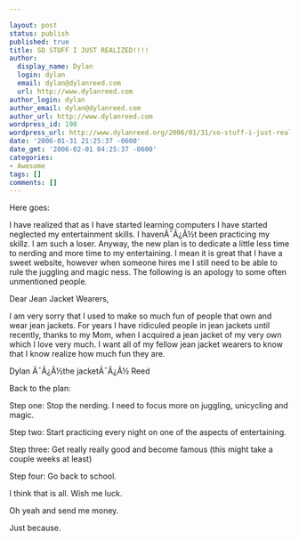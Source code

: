 ```yaml
---

layout: post
status: publish
published: true
title: SO STUFF I JUST REALIZED!!!!
author:
  display_name: Dylan
  login: dylan
  email: dylan@dylanreed.com
  url: http://www.dylanreed.com
author_login: dylan
author_email: dylan@dylanreed.com
author_url: http://www.dylanreed.com
wordpress_id: 198
wordpress_url: http://www.dylanreed.org/2006/01/31/so-stuff-i-just-realized/
date: '2006-01-31 21:25:37 -0600'
date_gmt: '2006-02-01 04:25:37 -0600'
categories:
- Awesome
tags: []
comments: []
---
```


Here goes:

I have realized that as I have started learning computers I have started neglected my entertainment skills. I havenÃ¯Â¿Â½t been practicing my skillz. I am such a loser. Anyway, the new plan is to dedicate a little less time to nerding and more time to my entertaining. I mean it is great that I have a sweet website, however when someone hires me I still need to be able to rule the juggling and magic ness. The following is an apology to some often unmentioned people.

Dear Jean Jacket Wearers,

I am very sorry that I used to make so much fun of people that own and wear jean jackets. For years I have ridiculed people in jean jackets until recently, thanks to my Mom, when I acquired a jean jacket of my very own which I love very much. I want all of my fellow jean jacket wearers to know that I know realize how much fun they are.

Dylan Ã¯Â¿Â½the jacketÃ¯Â¿Â½ Reed

Back to the plan:

Step one: Stop the nerding. I need to focus more on juggling, unicycling and magic.

Step two: Start practicing every night on one of the aspects of entertaining.

Step three: Get really really good and become famous (this might take a couple weeks at least)

Step four: Go back to school.

I think that is all. Wish me luck.

Oh yeah and send me money.

Just because.

